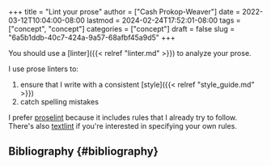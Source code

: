+++
title = "Lint your prose"
author = ["Cash Prokop-Weaver"]
date = 2022-03-12T10:04:00-08:00
lastmod = 2024-02-24T17:52:01-08:00
tags = ["concept", "concept"]
categories = ["concept"]
draft = false
slug = "6a5b1ddb-40c7-424a-9a57-68afbf45a9d5"
+++

You should use a [linter]({{< relref "linter.md" >}}) to analyze your prose.

I use prose linters to:

1.  ensure that I write with a consistent [style]({{< relref "style_guide.md" >}})
2.  catch spelling mistakes

I prefer [proselint](https://github.com/amperser/proselint) because it includes rules that I already try to follow. There's also [textlint](https://github.com/textlint/textlint) if you're interested in specifying your own rules.


## Bibliography {#bibliography}

<style>.csl-entry{text-indent: -1.5em; margin-left: 1.5em;}</style><div class="csl-bib-body">
</div>
